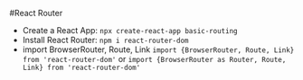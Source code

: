 #React Router

* Create a React App: `npx create-react-app basic-routing`
* Install React Router: `npm i react-router-dom`
* import BrowserRouter, Route, Link `import {BrowserRouter, Route, Link} from 'react-router-dom'` or `import {BrowserRouter as Router, Route, Link} from 'react-router-dom'`

